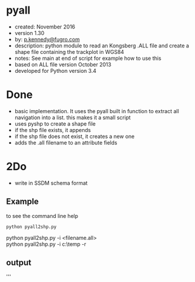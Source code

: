 pyall
=====
* created:          November 2016
* version           1.30
* by:               p.kennedy@fugro.com
* description:      python module to read an Kongsberg .ALL file and create a shape file containing the trackplot in WGS84
* notes:            See main at end of script for example how to use this
* based on ALL file version October 2013 
* developed for Python version 3.4 

Done
====
* basic implementation.  It uses the pyall built in function to extract all navigation into a list.  this makes it a small script
* uses pyshp to create a shape file
* if the shp file exists, it appends
* if the shp file does not exist, it creates a new one
* adds the .all filename to an attribute fields


2Do
===
* write in SSDM schema format

Example
-------

to see the command line help 
```
python pyall2shp.py
```
python pyall2shp.py -i <filename.all>  
python pyall2shp.py -i c:\temp -r  

output
------
'''
<?xml version="1.0"?>
<HIPSVesselConfig Version="2.0">
  <VesselShape>
    <PlanCoordinates>
      <Entry X="-2.000000" Y="-0.000000"/>
      <Entry X="2.000000" Y="-0.000000"/>

```
```